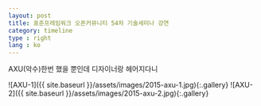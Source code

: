 ```yaml
---
layout: post
title: 표준프레임워크 오픈커뮤니티 54차 기술세미나 강연
category: timeline
type : right
lang : ko
---
```


AXU(악수)한번 했을 뿐인데 디자이너랑 헤어지다니

![AXU-1]({{ site.baseurl }}/assets/images/2015-axu-1.jpg){:.gallery}
![AXU-2]({{ site.baseurl }}/assets/images/2015-axu-2.jpg){:.gallery}